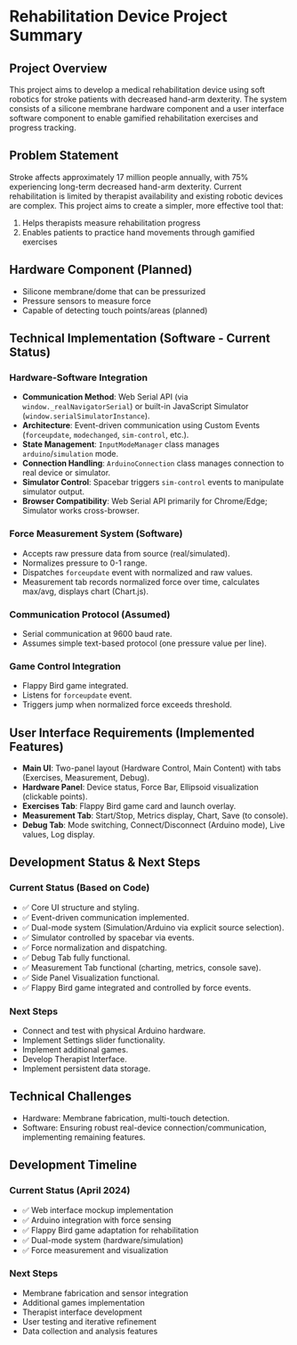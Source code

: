 # Rehabilitation Device Project Summary

## Project Overview
This project aims to develop a medical rehabilitation device using soft robotics for stroke patients with decreased hand-arm dexterity. The system consists of a silicone membrane hardware component and a user interface software component to enable gamified rehabilitation exercises and progress tracking.

## Problem Statement
Stroke affects approximately 17 million people annually, with 75% experiencing long-term decreased hand-arm dexterity. Current rehabilitation is limited by therapist availability and existing robotic devices are complex. This project aims to create a simpler, more effective tool that:
1. Helps therapists measure rehabilitation progress
2. Enables patients to practice hand movements through gamified exercises

## Hardware Component (Planned)
- Silicone membrane/dome that can be pressurized
- Pressure sensors to measure force
- Capable of detecting touch points/areas (planned)

## Technical Implementation (Software - Current Status)

### Hardware-Software Integration
- **Communication Method**: Web Serial API (via `window._realNavigatorSerial`) or built-in JavaScript Simulator (`window.serialSimulatorInstance`).
- **Architecture**: Event-driven communication using Custom Events (`forceupdate`, `modechanged`, `sim-control`, etc.).
- **State Management**: `InputModeManager` class manages `arduino`/`simulation` mode.
- **Connection Handling**: `ArduinoConnection` class manages connection to real device or simulator.
- **Simulator Control**: Spacebar triggers `sim-control` events to manipulate simulator output.
- **Browser Compatibility**: Web Serial API primarily for Chrome/Edge; Simulator works cross-browser.

### Force Measurement System (Software)
- Accepts raw pressure data from source (real/simulated).
- Normalizes pressure to 0-1 range.
- Dispatches `forceupdate` event with normalized and raw values.
- Measurement tab records normalized force over time, calculates max/avg, displays chart (Chart.js).

### Communication Protocol (Assumed)
- Serial communication at 9600 baud rate.
- Assumes simple text-based protocol (one pressure value per line).

### Game Control Integration
- Flappy Bird game integrated.
- Listens for `forceupdate` event.
- Triggers jump when normalized force exceeds threshold.

## User Interface Requirements (Implemented Features)
- **Main UI**: Two-panel layout (Hardware Control, Main Content) with tabs (Exercises, Measurement, Debug).
- **Hardware Panel**: Device status, Force Bar, Ellipsoid visualization (clickable points).
- **Exercises Tab**: Flappy Bird game card and launch overlay.
- **Measurement Tab**: Start/Stop, Metrics display, Chart, Save (to console).
- **Debug Tab**: Mode switching, Connect/Disconnect (Arduino mode), Live values, Log display.

## Development Status & Next Steps

### Current Status (Based on Code)
- ✅ Core UI structure and styling.
- ✅ Event-driven communication implemented.
- ✅ Dual-mode system (Simulation/Arduino via explicit source selection).
- ✅ Simulator controlled by spacebar via events.
- ✅ Force normalization and dispatching.
- ✅ Debug Tab fully functional.
- ✅ Measurement Tab functional (charting, metrics, console save).
- ✅ Side Panel Visualization functional.
- ✅ Flappy Bird game integrated and controlled by force events.

### Next Steps
- Connect and test with physical Arduino hardware.
- Implement Settings slider functionality.
- Implement additional games.
- Develop Therapist Interface.
- Implement persistent data storage.

## Technical Challenges
- Hardware: Membrane fabrication, multi-touch detection.
- Software: Ensuring robust real-device connection/communication, implementing remaining features.

## Development Timeline

### Current Status (April 2024)
- ✅ Web interface mockup implementation
- ✅ Arduino integration with force sensing
- ✅ Flappy Bird game adaptation for rehabilitation
- ✅ Dual-mode system (hardware/simulation)
- ✅ Force measurement and visualization

### Next Steps
- Membrane fabrication and sensor integration
- Additional games implementation
- Therapist interface development
- User testing and iterative refinement
- Data collection and analysis features 